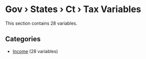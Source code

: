 # Gov › States › Ct › Tax Variables

This section contains 28 variables.

## Categories

- [Income](income/index.md) (28 variables)

